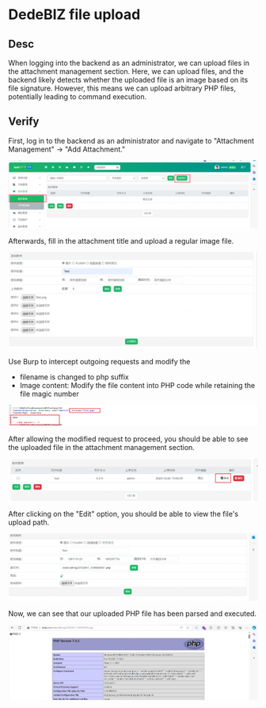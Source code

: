 # DedeBIZ file upload

## Desc

When logging into the backend as an administrator, we can upload files in the attachment management section. Here, we can upload files, and the backend likely detects whether the uploaded file is an image based on its file signature. However, this means we can upload arbitrary PHP files, potentially leading to command execution.

## Verify

First, log in to the backend as an administrator and navigate to "Attachment Management" -> "Add Attachment."

![image-20231220131501857](./assets/image-20231220131501857.png)

Afterwards, fill in the attachment title and upload a regular image file.

![image-20231220131509190](./assets/image-20231220131509190.png)

Use Burp to intercept outgoing requests and modify the

- filename is changed to php suffix
- Image content: Modify the file content into PHP code while retaining the file magic number

![image-20231220131518223](./assets/image-20231220131518223.png)

After allowing the modified request to proceed, you should be able to see the uploaded file in the attachment management section.

![image-20231220131526764](./assets/image-20231220131526764.png)

After clicking on the "Edit" option, you should be able to view the file's upload path.

![image-20231220131534303](./assets/image-20231220131534303.png)

Now, we can see that our uploaded PHP file has been parsed and executed.

![image-20231220131541954](./assets/image-20231220131541954.png)
